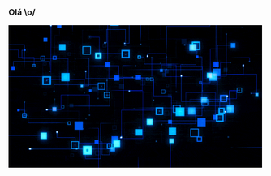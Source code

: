 ### Olá \o/

<img src="https://github.com/liviaspereira/liviaspereira/blob/master/j4o.gif" alt="Here is a little bit about me!">
<!--   
**liviaspereira/liviaspereira** is a ✨ _special_ ✨ repository because its `README.md` (this file) appears on your GitHub profile.

Here are some ideas to get you started:

- 🔭 I’m currently working on ...
- 🌱 I’m currently learning ...
- 👯 I’m looking to collaborate on ...
- 🤔 I’m looking for help with ...
- 💬 Ask me about ...
- 📫 How to reach me: ...
- 😄 Pronouns: ...
- ⚡ Fun fact: ...
-->
